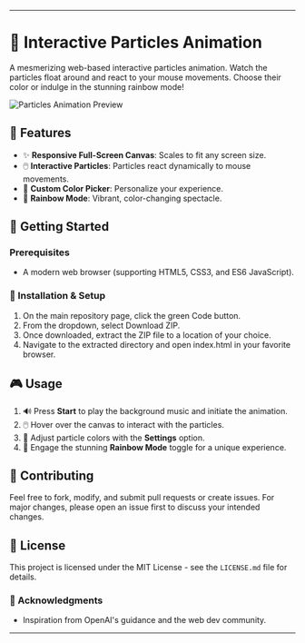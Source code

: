 
---

# 🎉 Interactive Particles Animation

A mesmerizing web-based interactive particles animation. Watch the particles float around and react to your mouse movements. Choose their color or indulge in the stunning rainbow mode!

![Particles Animation Preview](https://cdn.discordapp.com/attachments/1142616546380894302/1150283194575355934/Screenshot_2023-09-10_at_12.14.42_AM.png) 

## 🌟 Features

- ✨ **Responsive Full-Screen Canvas**: Scales to fit any screen size.
- 🖱️ **Interactive Particles**: Particles react dynamically to mouse movements.
- 🎨 **Custom Color Picker**: Personalize your experience.
- 🌈 **Rainbow Mode**: Vibrant, color-changing spectacle.

## 🚀 Getting Started

### Prerequisites

- A modern web browser (supporting HTML5, CSS3, and ES6 JavaScript).

### 🔧 Installation & Setup

1. On the main repository page, click the green Code button.
2. From the dropdown, select Download ZIP.
3. Once downloaded, extract the ZIP file to a location of your choice.
4. Navigate to the extracted directory and open index.html in your favorite browser.

## 🎮 Usage

1. 🔊 Press **Start** to play the background music and initiate the animation.
2. 🖱️ Hover over the canvas to interact with the particles.
3. 🎨 Adjust particle colors with the **Settings** option.
4. 🌈 Engage the stunning **Rainbow Mode** toggle for a unique experience.

## 🤝 Contributing

Feel free to fork, modify, and submit pull requests or create issues. For major changes, please open an issue first to discuss your intended changes.

## 📜 License

This project is licensed under the MIT License - see the `LICENSE.md` file for details.

### 👏 Acknowledgments

- Inspiration from OpenAI's guidance and the web dev community.

---
